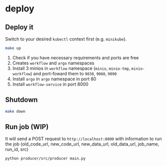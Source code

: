 # deploy

## Deploy it

Switch to your desired `kubectl` context first (e.g. `minikube`).

```bash
make up
```
1. Check if you have necessary requirements and ports are free
2. Creates `workflow` and `argo` namespaces
3. Install 3 minios in `workflow` namespace (`minio`, `minio-tmp`, `minio-workflow`) and port-foward them to `9030`, `9060`, `9090`
4. Install `argo` in `argo` namespace in port 80
5. Install `workflow-service` in port 8000

## Shutdown
```bash
make down
```


## Run job (WIP)
It will send a POST request to `http://localhost:8000` with information to run the job (old_code_url, new_code_url, new_data_url, old_data_url, job_name, run_id, src)
```bash
python producer/src/producer main.py
```

